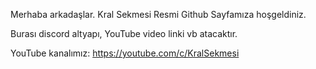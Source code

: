 Merhaba arkadaşlar. Kral Sekmesi Resmi Github Sayfamıza hoşgeldiniz. 

Burası discord altyapı, YouTube video linki vb atacaktır.


YouTube kanalımız: https://youtube.com/c/KralSekmesi

